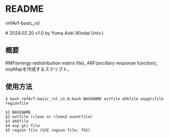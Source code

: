 # README

rmfArf-basic_rsl

\# 2024.02.20 v1.0 by Yuma Aoki (Kindai Univ.)



## 概要

RMF(energy redistribution matrix file), ARF(ancillary response function), expMapを作成するスクリプト。


## 使用方法

    $ bash rmfArf-basic_rsl_v1.0.bash BASENAME evtfile ehkfile expgtifile regionfile

    $1 BASENAME
    $2 evtfile (clean or clean2 eventfile)
    $3 ehkfile
    $4 exp gti file
    $5 region file (SXI region file; fk5)
